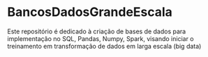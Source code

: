 # BancosDadosGrandeEscala
Este repositório é dedicado à criação de bases de dados para implementação no SQL, Pandas, Numpy, Spark, visando iniciar o treinamento em transformação de dados em larga escala (big data)
